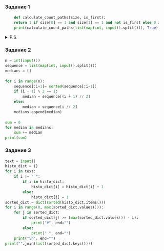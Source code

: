 ### Задание 1
```python
    def calculate_count_paths(size, is_first):
    return 1 if size[0] == 1 and size[1] == 1 and not is_first else 0 if size[0] < 1 or size[1] < 1 else calculate_count_paths([size[0]-2, size[1]-1], False) + calculate_count_paths([size[0]-1, size[1]-2], False)
    print(calculate_count_paths(list(map(int, input().split())), True))
```
<details><summary>P.S.</summary>
Когда эталонное решение в 12 строк, а ты управился за 3

![](images/makak.png)
</details>

### Задание 2

```python
n = int(input())
sequence = list(map(int, input().split()))
medians = []

for i in range(n):
    sequence[:i+1]= sorted(sequence[:i+1])
    if (i + 1) % 2 == 1:
        median = sequence[(i + 1) // 2]
    else:
        median = sequence[i // 2]
    medians.append(median)

sum = 0
for median in medians:
    sum += median
print(sum)
```

### Задание 3
```python
text = input()
histo_dict = {}
for i in text:
    if i != " ":
        if i in histo_dict:
            histo_dict[i] = histo_dict[i] + 1
        else:
            histo_dict[i] = 1
sorted_dict = dict(sorted(histo_dict.items()))
for i in range(0, max(sorted_dict.values())):
    for j in sorted_dict:
        if sorted_dict[j] >= (max(sorted_dict.values()) - i):
            print("#", end="")
        else:
            print(" ", end="")
    print("\n", end="")
print("".join(list(sorted_dict.keys())))
```

